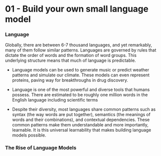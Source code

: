 # 01 - Build your own small language model 

### Language 

Globally, there are between 6-7 thousand languages, and yet remarkably, many of them follow similar patterns. Languages are governed by rules that dictate the order of words and the formation of word groups. This underlying structure means that much of language is predictable.

* Language models can be used to generate music or predict weather patterns and simulate our climate. These models can even represent proteins, paving way for breakthroughs in drug discovery.

* Language is one of the most powerful and diverse tools that humans possess. There are estimated to be roughly one million words in the English language including scientific terms

* Despite their diversity, most languages share common patterns such as syntax (the way words are put together), semantics (the meanings of words and their combinations), and contextual dependencies. These common patterns make them understandable and more importantly, learnable. It is this universal learnability that makes building language models possible.

### The Rise of Language Models

